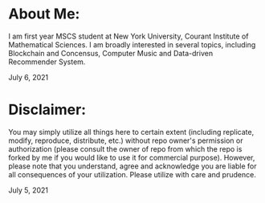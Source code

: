 # About Me:
I am first year MSCS student at New York University, Courant Institute of Mathematical Sciences. I am broadly interested in several topics, including Blockchain and Concensus, Computer Music and Data-driven Recommender System.

July 6, 2021


# Disclaimer:
You may simply utilize all things here to certain extent (including replicate, modify, reproduce, distribute, etc.) without repo owner's permission or authorization (please consult the owner of repo from which the repo is forked by me if you would like to use it for commercial purpose). However, please note that you understand, agree and acknowledge you are liable for all consequences of your utilization. Please utilize with care and prudence.

July 5, 2021

